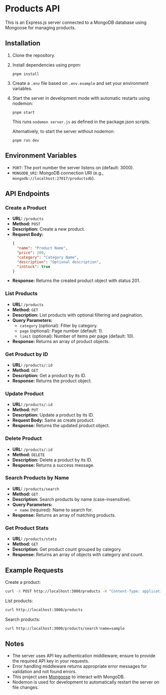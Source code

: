 # Products API

This is an Express.js server connected to a MongoDB database using Mongoose for managing products.

## Installation

1. Clone the repository.
2. Install dependencies using pnpm:
   ```
   pnpm install
   ```
3. Create a `.env` file based on `.env.example` and set your environment variables.
4. Start the server in development mode with automatic restarts using nodemon:
   ```
   pnpm start
   ```
   This runs `nodemon server.js` as defined in the package.json scripts.
   
   Alternatively, to start the server without nodemon:
   ```
   pnpm run dev
   ```

## Environment Variables

- `PORT`: The port number the server listens on (default: 3000).
- `MONGODB_URI`: MongoDB connection URI (e.g., `mongodb://localhost:27017/productsdb`).

## API Endpoints

### Create a Product

- **URL:** `/products`
- **Method:** `POST`
- **Description:** Create a new product.
- **Request Body:**
  ```json
  {
    "name": "Product Name",
    "price": 100,
    "category": "Category Name",
    "description": "Optional description",
    "inStock": true
  }
  ```
- **Response:** Returns the created product object with status 201.

### List Products

- **URL:** `/products`
- **Method:** `GET`
- **Description:** List products with optional filtering and pagination.
- **Query Parameters:**
  - `category` (optional): Filter by category.
  - `page` (optional): Page number (default: 1).
  - `limit` (optional): Number of items per page (default: 10).
- **Response:** Returns an array of product objects.

### Get Product by ID

- **URL:** `/products/:id`
- **Method:** `GET`
- **Description:** Get a product by its ID.
- **Response:** Returns the product object.

### Update Product

- **URL:** `/products/:id`
- **Method:** `PUT`
- **Description:** Update a product by its ID.
- **Request Body:** Same as create product.
- **Response:** Returns the updated product object.

### Delete Product

- **URL:** `/products/:id`
- **Method:** `DELETE`
- **Description:** Delete a product by its ID.
- **Response:** Returns a success message.

### Search Products by Name

- **URL:** `/products/search`
- **Method:** `GET`
- **Description:** Search products by name (case-insensitive).
- **Query Parameters:**
  - `name` (required): Name to search for.
- **Response:** Returns an array of matching products.

### Get Product Stats

- **URL:** `/products/stats`
- **Method:** `GET`
- **Description:** Get product count grouped by category.
- **Response:** Returns an array of objects with category and count.

## Example Requests

Create a product:
```bash
curl -X POST http://localhost:3000/products -H "Content-Type: application/json" -d '{"name":"Sample","price":10,"category":"Books"}'
```

List products:
```bash
curl http://localhost:3000/products
```

Search products:
```bash
curl http://localhost:3000/products/search?name=sample
```

## Notes

- The server uses API key authentication middleware; ensure to provide the required API key in your requests.
- Error handling middleware returns appropriate error messages for validation and not found errors.
- This project uses [Mongoose](https://mongoosejs.com/) to interact with MongoDB.
- Nodemon is used for development to automatically restart the server on file changes.
